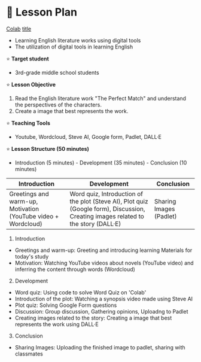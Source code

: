 # 📕 Lesson Plan

[Colab](https://colab.research.google.com/github/seo03/DL23_Project_G2/blob/main/myproject_final.ipynb)
[title](https://www.example.com)

- Learning English literature works using digital tools
- The utilization of digital tools in learning English


⭐ **Target student**
- 3rd-grade middle school students


⭐ **Lesson Objective**
1. Read the English literature work "The Perfect Match" and understand the perspectives of the characters.
2. Create a image that best represents the work.


⭐ **Teaching Tools**
- Youtube, Wordcloud, Steve AI, Google form, Padlet, DALL·E


⭐ **Lesson Structure (50 minutes)**
- Introduction (5 minutes) - Development (35 minutes) - Conclusion (10 minutes)

| Introduction | Development | Conclusion |
| ------------ | ----------- | ---------- |
| Greetings and warm-up, Motivation (YouTube video + Wordcloud) | Word quiz, Introduction of the plot (Steve AI), Plot quiz (Google form), Discussion, Creating images related to the story (DALL·E) | Sharing Images (Padlet) |

1. Introduction
- Greetings and warm-up: Greeting and introducing learning Materials for today's study
- Motivation: Watching YouTube videos about novels (YouTube video) and inferring the content through words (Wordcloud)

2. Development
- Word quiz: Using code to solve Word Quiz on 'Colab'
- Introduction of the plot: Watching a synopsis video made using Steve AI
- Plot quiz: Solving Google Form questions
- Discussion: Group discussion, Gathering opinions, Uploadng to Padlet
- Creating images related to the story: Creating a image that best represents the work using DALL·E

3. Conclusion
- Sharing Images: Uploading the finished image to padlet, sharing with classmates
